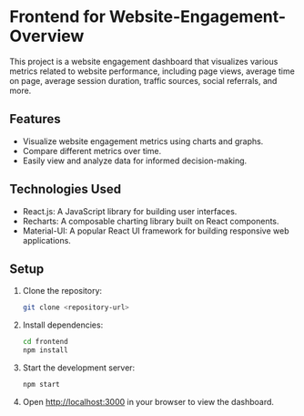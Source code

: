 # Frontend for Website-Engagement-Overview

This project is a website engagement dashboard that visualizes various metrics related to website performance, including page views, average time on page, average session duration, traffic sources, social referrals, and more.

## Features

- Visualize website engagement metrics using charts and graphs.
- Compare different metrics over time.
- Easily view and analyze data for informed decision-making.

## Technologies Used

- React.js: A JavaScript library for building user interfaces.
- Recharts: A composable charting library built on React components.
- Material-UI: A popular React UI framework for building responsive web applications.

## Setup

1. Clone the repository:

   ```bash
   git clone <repository-url>
   ```

2. Install dependencies:

   ```bash
   cd frontend
   npm install
   ```

3. Start the development server:

   ```bash
   npm start
   ```

4. Open [http://localhost:3000](http://localhost:3000) in your browser to view the dashboard.
